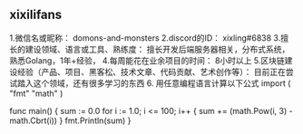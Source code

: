 ## xixilifans
1.微信名或昵称： domons-and-monsters
2.discord的ID： xixling#6838
3.擅长的建设领域、语言或工具、熟练度： 擅长开发后端服务器相关，分布式系统，熟悉Golang，1年+经验，
4.每周能花在业余项目的时间： 8小时以上
5.区块链建设经验（产品、项目、黑客松、技术文章、代码贡献、艺术创作等）： 目前正在尝试踏入这个领域，还有很多学习的东西
6. 用任意编程语言计算以下公式
import (
	"fmt"
	"math"
)

func main() {
	sum := 0.0
	for i := 1.0; i <= 100; i++ {
		sum += (math.Pow(i, 3) - math.Cbrt(i))
	}
	fmt.Println(sum)
}
